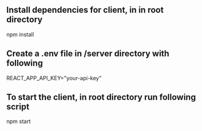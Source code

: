 ## Install dependencies for client, in in root directory
npm install

## Create a .env file in /server directory with following
REACT_APP_API_KEY="your-api-key"

## To start the client, in root directory run following script
npm start
